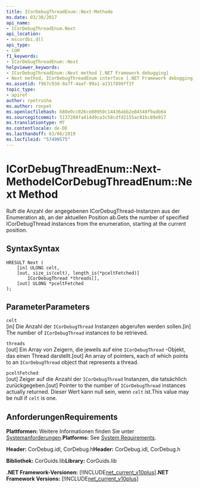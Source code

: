 ```yaml
---
title: ICorDebugThreadEnum::Next-Methode
ms.date: 03/30/2017
api_name:
- ICorDebugThreadEnum.Next
api_location:
- mscordbi.dll
api_type:
- COM
f1_keywords:
- ICorDebugThreadEnum::Next
helpviewer_keywords:
- ICorDebugThreadEnum::Next method [.NET Framework debugging]
- Next method, ICorDebugThreadEnum interface [.NET Framework debugging]
ms.assetid: f967c93d-9a7f-4aaf-99a1-a1317899ff3f
topic_type:
- apiref
author: rpetrusha
ms.author: ronpet
ms.openlocfilehash: b80e0cc026ce80950c14436abb2e84548f9adb64
ms.sourcegitcommit: 5137208fa414d9ca3c58cdfd2155ac81bc89e917
ms.translationtype: MT
ms.contentlocale: de-DE
ms.lasthandoff: 03/06/2019
ms.locfileid: "57499575"
---
```

# <a name="icordebugthreadenumnext-method"></a><span data-ttu-id="c7d4e-102">ICorDebugThreadEnum::Next-Methode</span><span class="sxs-lookup"><span data-stu-id="c7d4e-102">ICorDebugThreadEnum::Next Method</span></span>
<span data-ttu-id="c7d4e-103">Ruft die Anzahl der angegebenen ICorDebugThread-Instanzen aus der Enumeration ab, an der aktuellen Position ab.</span><span class="sxs-lookup"><span data-stu-id="c7d4e-103">Gets the number of specified ICorDebugThread instances from the enumeration, starting at the current position.</span></span>  
  
## <a name="syntax"></a><span data-ttu-id="c7d4e-104">Syntax</span><span class="sxs-lookup"><span data-stu-id="c7d4e-104">Syntax</span></span>  
  
```  
HRESULT Next (  
    [in] ULONG celt,  
    [out, size_is(celt), length_is(*pceltFetched)]  
        ICorDebugThread *threads[],  
    [out] ULONG *pceltFetched  
);  
```  
  
## <a name="parameters"></a><span data-ttu-id="c7d4e-105">Parameter</span><span class="sxs-lookup"><span data-stu-id="c7d4e-105">Parameters</span></span>  
 `celt`  
 <span data-ttu-id="c7d4e-106">[in] Die Anzahl der `ICorDebugThread` Instanzen abgerufen werden sollen.</span><span class="sxs-lookup"><span data-stu-id="c7d4e-106">[in] The number of `ICorDebugThread` instances to be retrieved.</span></span>  
  
 `threads`  
 <span data-ttu-id="c7d4e-107">[out] Ein Array von Zeigern, die jeweils auf eine `ICorDebugThread` -Objekt, das einen Thread darstellt.</span><span class="sxs-lookup"><span data-stu-id="c7d4e-107">[out] An array of pointers, each of which points to an `ICorDebugThread` object that represents a thread.</span></span>  
  
 `pceltFetched`  
 <span data-ttu-id="c7d4e-108">[out] Zeiger auf die Anzahl der `ICorDebugThread` Instanzen, die tatsächlich zurückgegeben.</span><span class="sxs-lookup"><span data-stu-id="c7d4e-108">[out] Pointer to the number of `ICorDebugThread` instances actually returned.</span></span> <span data-ttu-id="c7d4e-109">Dieser Wert kann null sein, wenn `celt` ist.</span><span class="sxs-lookup"><span data-stu-id="c7d4e-109">This value may be null if `celt` is one.</span></span>  
  
## <a name="requirements"></a><span data-ttu-id="c7d4e-110">Anforderungen</span><span class="sxs-lookup"><span data-stu-id="c7d4e-110">Requirements</span></span>  
 <span data-ttu-id="c7d4e-111">**Plattformen:** Weitere Informationen finden Sie unter [Systemanforderungen](../../../../docs/framework/get-started/system-requirements.md).</span><span class="sxs-lookup"><span data-stu-id="c7d4e-111">**Platforms:** See [System Requirements](../../../../docs/framework/get-started/system-requirements.md).</span></span>  
  
 <span data-ttu-id="c7d4e-112">**Header:** CorDebug.idl, CorDebug.h</span><span class="sxs-lookup"><span data-stu-id="c7d4e-112">**Header:** CorDebug.idl, CorDebug.h</span></span>  
  
 <span data-ttu-id="c7d4e-113">**Bibliothek:** CorGuids.lib</span><span class="sxs-lookup"><span data-stu-id="c7d4e-113">**Library:** CorGuids.lib</span></span>  
  
 <span data-ttu-id="c7d4e-114">**.NET Framework-Versionen:** [!INCLUDE[net_current_v10plus](../../../../includes/net-current-v10plus-md.md)]</span><span class="sxs-lookup"><span data-stu-id="c7d4e-114">**.NET Framework Versions:** [!INCLUDE[net_current_v10plus](../../../../includes/net-current-v10plus-md.md)]</span></span>
